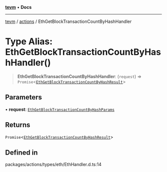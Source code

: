 [**tevm**](../../README.md) • **Docs**

***

[tevm](../../modules.md) / [actions](../README.md) / EthGetBlockTransactionCountByHashHandler

# Type Alias: EthGetBlockTransactionCountByHashHandler()

> **EthGetBlockTransactionCountByHashHandler**: (`request`) => `Promise`\<[`EthGetBlockTransactionCountByHashResult`](EthGetBlockTransactionCountByHashResult.md)\>

## Parameters

• **request**: [`EthGetBlockTransactionCountByHashParams`](EthGetBlockTransactionCountByHashParams.md)

## Returns

`Promise`\<[`EthGetBlockTransactionCountByHashResult`](EthGetBlockTransactionCountByHashResult.md)\>

## Defined in

packages/actions/types/eth/EthHandler.d.ts:14
